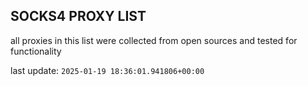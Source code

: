 ## SOCKS4 PROXY LIST

all proxies in this list were collected from open sources and tested for functionality

last update: `2025-01-19 18:36:01.941806+00:00`